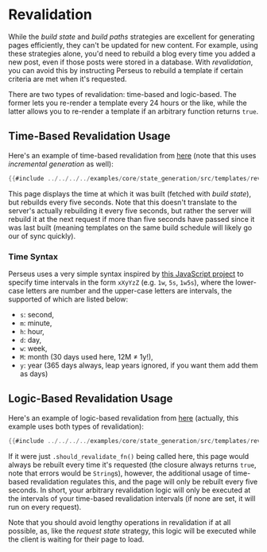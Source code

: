 # Revalidation

While the _build state_ and _build paths_ strategies are excellent for generating pages efficiently, they can't be updated for new content. For example, using these strategies alone, you'd need to rebuild a blog every time you added a new post, even if those posts were stored in a database. With _revalidation_, you can avoid this by instructing Perseus to rebuild a template if certain criteria are met when it's requested.

There are two types of revalidation: time-based and logic-based. The former lets you re-render a template every 24 hours or the like, while the latter allows you to re-render a template if an arbitrary function returns `true`.

## Time-Based Revalidation Usage

Here's an example of time-based revalidation from [here](https://github.com/arctic-hen7/perseus/blob/main/examples/core/state_generation/src/templates/revalidation_and_incremental_generation.rs) (note that this uses _incremental generation_ as well):

```rust
{{#include ../../../../examples/core/state_generation/src/templates/revalidation_and_incremental_generation.rs}}
```

This page displays the time at which it was built (fetched with _build state_), but rebuilds every five seconds. Note that this doesn't translate to the server's actually rebuilding it every five seconds, but rather the server will rebuild it at the next request if more than five seconds have passed since it was last built (meaning templates on the same build schedule will likely go our of sync quickly).

### Time Syntax

Perseus uses a very simple syntax inspired by [this JavaScript project]() to specify time intervals in the form `xXyYzZ` (e.g. `1w`, `5s`, `1w5s`), where the lower-case letters are number and the upper-case letters are intervals, the supported of which are listed below:

-   `s`: second,
-   `m`: minute,
-   `h`: hour,
-   `d`: day,
-   `w`: week,
-   `M`: month (30 days used here, 12M ≠ 1y!),
-   `y`: year (365 days always, leap years ignored, if you want them add them as days)

## Logic-Based Revalidation Usage

Here's an example of logic-based revalidation from [here](https://github.com/arctic-hen7/perseus/blob/main/examples/core/state_generation/src/templates/revalidation.rs) (actually, this example uses both types of revalidation):

```rust
{{#include ../../../../examples/core/state_generation/src/templates/revalidation.rs}}
```

If it were just `.should_revalidate_fn()` being called here, this page would always be rebuilt every time it's requested (the closure always returns `true`, note that errors would be `String`s), however, the additional usage of time-based revalidation regulates this, and the page will only be rebuilt every five seconds. In short, your arbitrary revalidation logic will only be executed at the intervals of your time-based revalidation intervals (if none are set, it will run on every request).

Note that you should avoid lengthy operations in revalidation if at all possible, as, like the _request state_ strategy, this logic will be executed while the client is waiting for their page to load.
